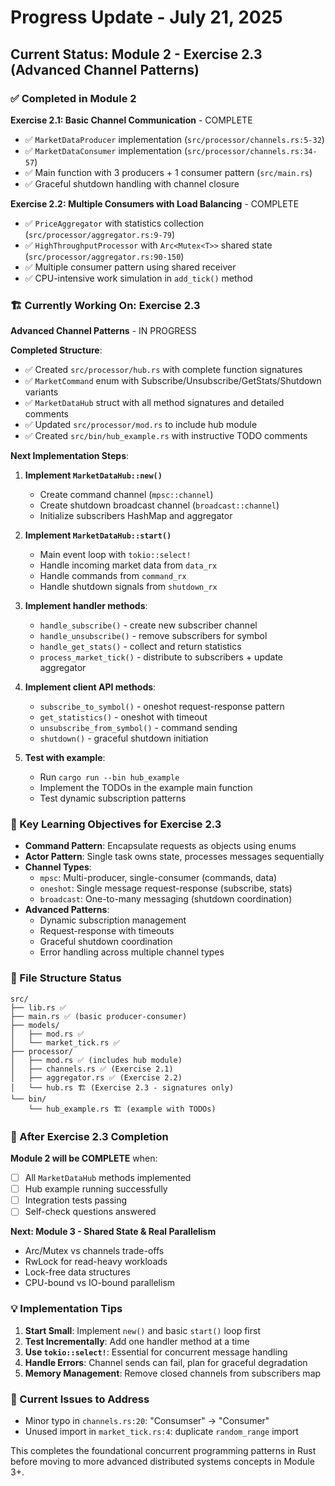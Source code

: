 # Progress Update - July 21, 2025

## Current Status: Module 2 - Exercise 2.3 (Advanced Channel Patterns)

### ✅ Completed in Module 2

**Exercise 2.1: Basic Channel Communication** - COMPLETE
- ✅ `MarketDataProducer` implementation (`src/processor/channels.rs:5-32`)
- ✅ `MarketDataConsumer` implementation (`src/processor/channels.rs:34-57`) 
- ✅ Main function with 3 producers + 1 consumer pattern (`src/main.rs`)
- ✅ Graceful shutdown handling with channel closure

**Exercise 2.2: Multiple Consumers with Load Balancing** - COMPLETE
- ✅ `PriceAggregator` with statistics collection (`src/processor/aggregator.rs:9-79`)
- ✅ `HighThroughputProcessor` with `Arc<Mutex<T>>` shared state (`src/processor/aggregator.rs:90-150`)
- ✅ Multiple consumer pattern using shared receiver
- ✅ CPU-intensive work simulation in `add_tick()` method

### 🏗️ Currently Working On: Exercise 2.3

**Advanced Channel Patterns** - IN PROGRESS

**Completed Structure**:
- ✅ Created `src/processor/hub.rs` with complete function signatures
- ✅ `MarketCommand` enum with Subscribe/Unsubscribe/GetStats/Shutdown variants
- ✅ `MarketDataHub` struct with all method signatures and detailed comments
- ✅ Updated `src/processor/mod.rs` to include hub module
- ✅ Created `src/bin/hub_example.rs` with instructive TODO comments

**Next Implementation Steps**:
1. **Implement `MarketDataHub::new()`** 
   - Create command channel (`mpsc::channel`)
   - Create shutdown broadcast channel (`broadcast::channel`)
   - Initialize subscribers HashMap and aggregator

2. **Implement `MarketDataHub::start()`**
   - Main event loop with `tokio::select!`
   - Handle incoming market data from `data_rx`
   - Handle commands from `command_rx`
   - Handle shutdown signals from `shutdown_rx`

3. **Implement handler methods**:
   - `handle_subscribe()` - create new subscriber channel
   - `handle_unsubscribe()` - remove subscribers for symbol
   - `handle_get_stats()` - collect and return statistics
   - `process_market_tick()` - distribute to subscribers + update aggregator

4. **Implement client API methods**:
   - `subscribe_to_symbol()` - oneshot request-response pattern
   - `get_statistics()` - oneshot with timeout
   - `unsubscribe_from_symbol()` - command sending
   - `shutdown()` - graceful shutdown initiation

5. **Test with example**:
   - Run `cargo run --bin hub_example`
   - Implement the TODOs in the example main function
   - Test dynamic subscription patterns

### 🎯 Key Learning Objectives for Exercise 2.3

- **Command Pattern**: Encapsulate requests as objects using enums
- **Actor Pattern**: Single task owns state, processes messages sequentially
- **Channel Types**:
  - `mpsc`: Multi-producer, single-consumer (commands, data)
  - `oneshot`: Single message request-response (subscribe, stats)
  - `broadcast`: One-to-many messaging (shutdown coordination)
- **Advanced Patterns**:
  - Dynamic subscription management
  - Request-response with timeouts
  - Graceful shutdown coordination
  - Error handling across multiple channel types

### 📁 File Structure Status

```
src/
├── lib.rs ✅
├── main.rs ✅ (basic producer-consumer)
├── models/
│   ├── mod.rs ✅
│   └── market_tick.rs ✅
├── processor/
│   ├── mod.rs ✅ (includes hub module)
│   ├── channels.rs ✅ (Exercise 2.1)
│   ├── aggregator.rs ✅ (Exercise 2.2)
│   └── hub.rs 🏗️ (Exercise 2.3 - signatures only)
└── bin/
    └── hub_example.rs 🏗️ (example with TODOs)
```

### 🚀 After Exercise 2.3 Completion

**Module 2 will be COMPLETE** when:
- [ ] All `MarketDataHub` methods implemented
- [ ] Hub example running successfully
- [ ] Integration tests passing
- [ ] Self-check questions answered

**Next: Module 3 - Shared State & Real Parallelism**
- Arc/Mutex vs channels trade-offs
- RwLock for read-heavy workloads  
- Lock-free data structures
- CPU-bound vs IO-bound parallelism

### 💡 Implementation Tips

1. **Start Small**: Implement `new()` and basic `start()` loop first
2. **Test Incrementally**: Add one handler method at a time
3. **Use `tokio::select!`**: Essential for concurrent message handling
4. **Handle Errors**: Channel sends can fail, plan for graceful degradation
5. **Memory Management**: Remove closed channels from subscribers map

### 🔧 Current Issues to Address

- Minor typo in `channels.rs:20`: "Consumser" → "Consumer"
- Unused import in `market_tick.rs:4`: duplicate `random_range` import

This completes the foundational concurrent programming patterns in Rust before moving to more advanced distributed systems concepts in Module 3+.